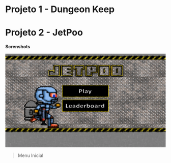 # Projeto 1 - Dungeon Keep


# Projeto 2 - JetPoo
**Screnshots**

![alt-taj](https://github.com/davidrsfalcao/LPOO1617_T5G2/blob/master/Projeto2/Final-Delivery/menu.png)
> Menu Inicial


